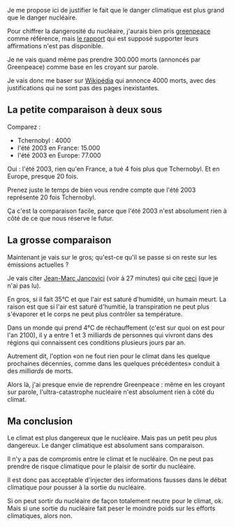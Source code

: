 Je me propose ici de justifier le fait que le danger climatique est plus grand que le danger nucléaire.

Pour chiffrer la dangerosité du nucléaire, j'aurais bien pris [greenpeace](https://www.greenpeace.fr/espace-presse/tchernobyl-22-ans-apres-la-verite-toujours-cachee/) comme référence, mais [le rapport](https://www.greenpeace.org/raw/content/france/press/reports/impact-sanitaire-tchernobyl-fr.pdf) qui est supposé supporter leurs affirmations n'est pas disponible.

Je ne vais quand même pas prendre 300.000 morts (annoncés par Greenpeace) comme base en les croyant sur parole.

Je vais donc me baser sur [Wikipédia](https://fr.wikipedia.org/wiki/Catastrophe_nucléaire_de_Tchernobyl#Décès) qui annonce 4000 morts, avec des justifications qui ne sont pas des pages inexistantes.


## La petite comparaison à deux sous

Comparez :
 
- Tchernobyl : 4000
- l'été 2003 en France: 15.000
- l'été 2003 en Europe: 77.000

Oui : l'été 2003, rien qu'en France, a tué 4 fois plus que Tchernobyl. Et en Europe, presque 20 fois.

Prenez juste le temps de bien vous rendre compte que l'été 2003 représente 20 fois Tchernobyl.

Ça c'est la comparaison facile, parce que l'été 2003 n'est absolument rien à côté de ce que nous réserve le futur.


## La grosse comparaison 

Maintenant je vais sur le gros; qu'est-ce qu'il se passe si on reste sur les émissions actuelles ?

Je vais citer [Jean-Marc Jancovici](https://www.youtube.com/watch?v=xMpTDcuhl9w) (voir à 27 minutes) qui cite [ceci](https://www.nature.com/articles/nclimate3322.epdf?referrer_access_token=3LZK6jE8HBW4P-9kGY3zL9RgN0jAjWel9jnR3ZoTv0Nlcpopxh1V5GdQz8yAIWjClhZpJZ3HomV0Tkd0DRw8Cm7pf2Lol00Eo1GuI9eP_FGAGETtsYEHpdynf8tS1hpjoBc1C9FRD5W5RXnB_pIwiMIUvF0Omt1zUcwGZ8WUR9aoXkQQFUbIM0hyFpWQtsl8v8dchUthk88yQNBKtWk-j9Vnw5UaP1Q_2WiJWvxqTFbkhXKgwyLSbxMFBOQI1MzX&tracking_referrer=news.nationalgeographic.com) (que je n'ai pas lu).

En gros, si il fait 35°C et que l'air est saturé d'humidité, un humain meurt. La raison est que si l'air est saturé d'humitié, la transpiration ne peut plus s'évaporer et le corps ne peut plus contrôler sa température.

Dans un monde qui prend 4°C de réchauffement (c'est sur quoi on est pour l'an 2100), il y a entre 1 et 3 milliards de personnes qui vivront dans des régions qui connaissent ces conditions plusieurs jours par an.

Autrement dit, l'option «on ne fout rien pour le climat dans les quelque prochaines décennies, comme dans les quelques précédentes» conduit à des *milliards* de morts.

Alors là, j'ai presque envie de reprendre Greenpeace : même en les croyant sur parole, l'ultra-catastrophe nucléaire n'est absolument rien à côté du climat.

## Ma conclusion

Le climat est plus dangereux que le nucléaire. Mais pas un petit peu plus dangereux. Le danger climatique est absolument sans comparaison.

Il n'y a pas de compromis entre le climat et le nucléaire. On ne peut pas prendre de risque climatique pour le plaisir de sortir du nucléaire.

Il est donc pas acceptable d'injecter des informations fausses dans le débat climatique pour pousser à la sortie du nucléaire.

Si on peut sortir du nucléaire de façon totalement neutre pour le climat, ok. Mais si une sortie du nucléaire fait peser le moindre poids sur les efforts climatiques, alors non.
